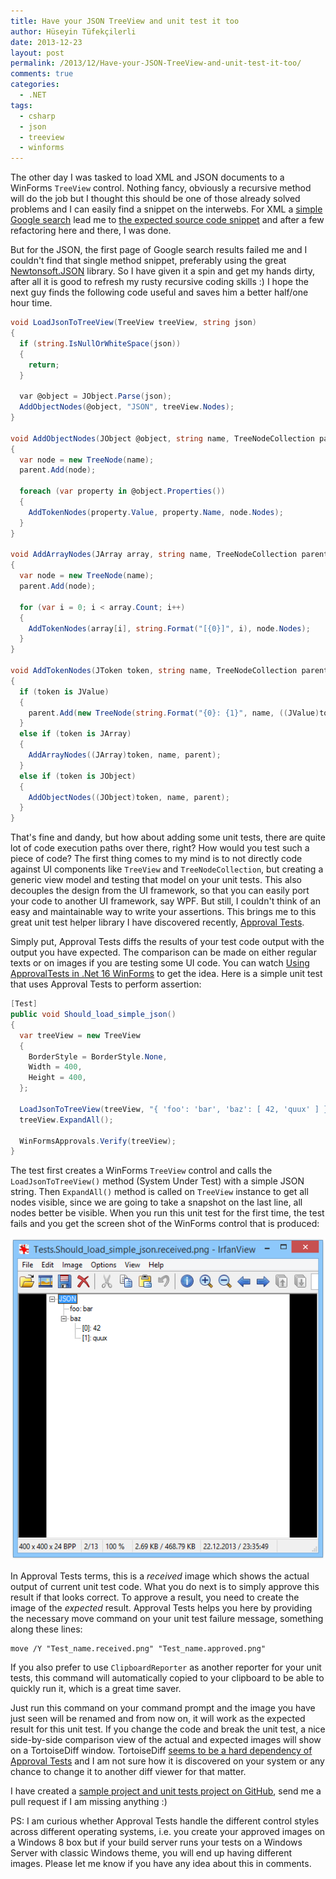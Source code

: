 ```yaml
---
title: Have your JSON TreeView and unit test it too
author: Hüseyin Tüfekçilerli
date: 2013-12-23
layout: post
permalink: /2013/12/Have-your-JSON-TreeView-and-unit-test-it-too/
comments: true
categories:
  - .NET
tags:
  - csharp
  - json
  - treeview
  - winforms
---
```

The other day I was tasked to load XML and JSON documents to a WinForms ```TreeView``` control. Nothing fancy, obviously a recursive method will do the job but I thought this should be one of those already solved problems and I can easily find a snippet on the interwebs. For XML a [simple Google search](https://www.google.com/search?q=load+xml+treeview+winforms) lead me to [the expected source code snippet](http://support.microsoft.com/kb/317597) and after a few refactoring here and there, I was done.

But for the JSON, the first page of Google search results failed me and I couldn't find that single method snippet, preferably using the great [Newtonsoft.JSON](http://json.codeplex.com/) library. So I have given it a spin and get my hands dirty, after all it is good to refresh my rusty recursive coding skills :) I hope the next guy finds the following code useful and saves him a better half/one hour time.

```csharp
void LoadJsonToTreeView(TreeView treeView, string json)
{
  if (string.IsNullOrWhiteSpace(json))
  {
    return;
  }

  var @object = JObject.Parse(json);
  AddObjectNodes(@object, "JSON", treeView.Nodes);
}

void AddObjectNodes(JObject @object, string name, TreeNodeCollection parent)
{
  var node = new TreeNode(name);
  parent.Add(node);

  foreach (var property in @object.Properties())
  {
    AddTokenNodes(property.Value, property.Name, node.Nodes);
  }
}

void AddArrayNodes(JArray array, string name, TreeNodeCollection parent)
{
  var node = new TreeNode(name);
  parent.Add(node);

  for (var i = 0; i < array.Count; i++)
  {
    AddTokenNodes(array[i], string.Format("[{0}]", i), node.Nodes);
  }
}

void AddTokenNodes(JToken token, string name, TreeNodeCollection parent)
{
  if (token is JValue)
  {
    parent.Add(new TreeNode(string.Format("{0}: {1}", name, ((JValue)token).Value)));
  }
  else if (token is JArray)
  {
    AddArrayNodes((JArray)token, name, parent);
  }
  else if (token is JObject)
  {
    AddObjectNodes((JObject)token, name, parent);
  }
}
```

That's fine and dandy, but how about adding some unit tests, there are quite lot of code execution paths over there, right? How would you test such a piece of code? The first thing comes to my mind is to not directly code against UI components like ```TreeView``` and ```TreeNodeCollection```, but creating a generic view model and testing that model on your unit tests. This also decouples the design from the UI framework, so that you can easily port your code to another UI framework, say WPF. But still, I couldn't think of an easy and maintainable way to write your assertions. This brings me to this great unit test helper library I have discovered recently, [Approval Tests](http://approvaltests.sourceforge.net/).

Simply put, Approval Tests diffs the results of your test code output with the output you have expected. The comparison can be made on either regular texts or on images if you are testing some UI code. You can watch [Using ApprovalTests in .Net 16 WinForms](https://www.youtube.com/watch?v=hKeKBjoSfJ8) to get the idea. Here is a simple unit test that uses Approval Tests to perform assertion:

```csharp
[Test]
public void Should_load_simple_json()
{
  var treeView = new TreeView
  {
    BorderStyle = BorderStyle.None,
    Width = 400,
    Height = 400,
  };

  LoadJsonToTreeView(treeView, "{ 'foo': 'bar', 'baz': [ 42, 'quux' ] }");
  treeView.ExpandAll();

  WinFormsApprovals.Verify(treeView);
}
```

The test first creates a WinForms ```TreeView``` control and calls the ```LoadJsonToTreeView()``` method (System Under Test) with a simple JSON string. Then ```ExpandAll()``` method is called on ```TreeView``` instance to get all nodes visible, since we are going to take a snapshot on the last line, all nodes better be visible. When you run this unit test for the first time, the test fails and you get the screen shot of the WinForms control that is produced:

![Received Image](/img/p/ApprovalTestsReceived.png "Received Image")

In Approval Tests terms, this is a *received* image which shows the actual output of current unit test code. What you do next is to simply approve this result if that looks correct. To approve a result, you need to create the image of the *expected* result. Approval Tests helps you here by providing the necessary move command on your unit test failure message, something along these lines:

```
move /Y "Test_name.received.png" "Test_name.approved.png"
```

If you also prefer to use ```ClipboardReporter``` as another reporter for your unit tests, this command will automatically copied to your clipboard to be able to quickly run it, which is a great time saver.

Just run this command on your command prompt and the image you have just seen will be renamed and from now on, it will work as the expected result for this unit test. If you change the code and break the unit test, a nice side-by-side comparison view of the actual and expected images will show on a TortoiseDiff window. TortoiseDiff [seems to be a hard dependency of Approval Tests](http://jake.ginnivan.net/getting-started-with-api-approver) and I am not sure how it is discovered on your system or any chance to change it to another diff viewer for that matter.

I have created a [sample project and unit tests project on GitHub](https://github.com/huseyint/JsonTreeView), send me a pull request if I am missing anything :)

PS: I am curious whether Approval Tests handle the different control styles across different operating systems, i.e. you create your approved images on a Windows 8 box but if your build server runs your tests on a Windows Server with classic Windows theme, you will end up having different images. Please let me know if you have any idea about this in comments.